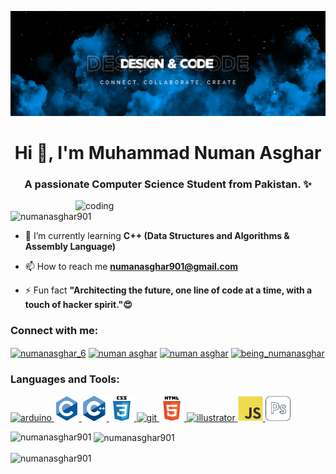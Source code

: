 ![logo](https://github.com/NumanAsghar901/NumanAsghar901/blob/main/148280039-301b677b-74e7-49f8-af75-15e7c9253d74.png)
<h1 align="center">Hi 👋, I'm Muhammad Numan Asghar</h1>
<h3 align="center">A passionate Computer Science Student from Pakistan. ✨</h3>
<img align="right" alt="coding" width="400" src="https://fiverr-res.cloudinary.com/images/t_main1,q_auto,f_auto,q_auto,f_auto/attachments/delivery/asset/fdb14256522b06ad3572735ebdb50d4e-1689865671/ENTREGABLE_V4/do-a-beautiful-animated-gif-in-pixelart-for-streamings.gif" >

<p align="left"> <img src="https://komarev.com/ghpvc/?username=numanasghar901&label=Profile%20views&color=0e75b6&style=flat" alt="numanasghar901" /> </p>

- 🌱 I’m currently learning **C++ (Data Structures and Algorithms & Assembly Language)**

- 📫 How to reach me **numanasghar901@gmail.com**

- ⚡ Fun fact **"Architecting the future, one line of code at a time, with a touch of hacker spirit."😍**

<h3 align="left">Connect with me:</h3>
<p align="left">
<a href="https://twitter.com/numanasghar_6" target="blank"><img align="center" src="https://raw.githubusercontent.com/rahuldkjain/github-profile-readme-generator/master/src/images/icons/Social/twitter.svg" alt="numanasghar_6" height="30" width="40" /></a>
<a href="https://linkedin.com/in/numan asghar" target="blank"><img align="center" src="https://raw.githubusercontent.com/rahuldkjain/github-profile-readme-generator/master/src/images/icons/Social/linked-in-alt.svg" alt="numan asghar" height="30" width="40" /></a>
<a href="https://fb.com/numan asghar" target="blank"><img align="center" src="https://raw.githubusercontent.com/rahuldkjain/github-profile-readme-generator/master/src/images/icons/Social/facebook.svg" alt="numan asghar" height="30" width="40" /></a>
<a href="https://instagram.com/being_numanasghar" target="blank"><img align="center" src="https://raw.githubusercontent.com/rahuldkjain/github-profile-readme-generator/master/src/images/icons/Social/instagram.svg" alt="being_numanasghar" height="30" width="40" /></a>
</p>

<h3 align="left">Languages and Tools:</h3>
<p align="left"> <a href="https://www.arduino.cc/" target="_blank" rel="noreferrer"> <img src="https://cdn.worldvectorlogo.com/logos/arduino-1.svg" alt="arduino" width="40" height="40"/> </a> <a href="https://www.cprogramming.com/" target="_blank" rel="noreferrer"> <img src="https://raw.githubusercontent.com/devicons/devicon/master/icons/c/c-original.svg" alt="c" width="40" height="40"/> </a> <a href="https://www.w3schools.com/cpp/" target="_blank" rel="noreferrer"> <img src="https://raw.githubusercontent.com/devicons/devicon/master/icons/cplusplus/cplusplus-original.svg" alt="cplusplus" width="40" height="40"/> </a> <a href="https://www.w3schools.com/css/" target="_blank" rel="noreferrer"> <img src="https://raw.githubusercontent.com/devicons/devicon/master/icons/css3/css3-original-wordmark.svg" alt="css3" width="40" height="40"/> </a> <a href="https://git-scm.com/" target="_blank" rel="noreferrer"> <img src="https://www.vectorlogo.zone/logos/git-scm/git-scm-icon.svg" alt="git" width="40" height="40"/> </a> <a href="https://www.w3.org/html/" target="_blank" rel="noreferrer"> <img src="https://raw.githubusercontent.com/devicons/devicon/master/icons/html5/html5-original-wordmark.svg" alt="html5" width="40" height="40"/> </a> <a href="https://www.adobe.com/in/products/illustrator.html" target="_blank" rel="noreferrer"> <img src="https://www.vectorlogo.zone/logos/adobe_illustrator/adobe_illustrator-icon.svg" alt="illustrator" width="40" height="40"/> </a> <a href="https://developer.mozilla.org/en-US/docs/Web/JavaScript" target="_blank" rel="noreferrer"> <img src="https://raw.githubusercontent.com/devicons/devicon/master/icons/javascript/javascript-original.svg" alt="javascript" width="40" height="40"/> </a> <a href="https://www.photoshop.com/en" target="_blank" rel="noreferrer"> <img src="https://raw.githubusercontent.com/devicons/devicon/master/icons/photoshop/photoshop-line.svg" alt="photoshop" width="40" height="40"/> </a>  </p>

<p><img align="left" src="https://github-readme-stats.vercel.app/api/top-langs?username=numanasghar901&show_icons=true&locale=en&layout=compact" alt="numanasghar901" /></p>

<p><p>&nbsp;<img align="center" src="https://github-readme-stats.vercel.app/api?username=numanasghar901&show_icons=true&locale=en" alt="numanasghar901" /></p></p>

<p><img align="center" src="https://github-readme-streak-stats.herokuapp.com/?user=numanasghar901&" alt="numanasghar901" /></p>



